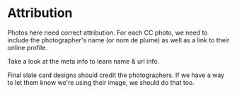 # Attribution

Photos here need correct attribution. For each CC photo, we need to include the photographer's name (or nom de plume) as well as a link to their online profile.

Take a look at the meta info to learn name & url info.

Final slate card designs should credit the photographers. If we have a way to let them know we're using their image, we should do that too.
